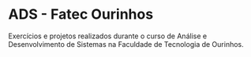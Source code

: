 # ADS - Fatec Ourinhos
 Exercícios e projetos realizados durante o curso de Análise e Desenvolvimento de Sistemas na Faculdade de Tecnologia de Ourinhos.